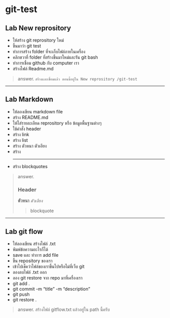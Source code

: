 # git-test

## Lab New reprository
+ ให้สร้าง git reprository ใหม่
+ ขึ้นมาว่า git test
+ ทำการสร้าง folder ที่จะเก็บไฟล์ภายในเครื่อง
+ คลิกขวาที่ folder ที่สร้างขึ้นมาใหม่และรัน git bash
+ ทำการเชื่อม github กับ computer เรา
+ สร้างไฟล์ Readme.md
> answer.
> `สร้างและเชื่อมแล้ว ตอนนี้อยู่ใน New reprository /git-test`
---

## Lab Markdown
+ ให้ลองเขียน markdown file
+ สร้าง README.md
+ ให้ใส่รายละเอียด reprository หรือ ข้อมูลพื้นฐานต่างๆ
+ ใช้คำสั่ง header
+ สร้าง link
+ สร้าง list
+ สร้าง ตัวหนา ตัวเอียง
+ สร้าง <hr>
+ สร้าง blockquotes
> answer.
> ### Header
> [This Link]:https://github.com/atofinal/git-test "<< Link"
> **ตัวหนา** _ตัวเอียง_
> > blockquote
---

## Lab git flow
+ ให้ลองเขียน สร้างไฟล์ .txt
+ พิมพ์ข้อความอะไรก็ได้
+ save และ ทำการ add file
+ ขึ้น repository ของเรา
+ เข้าไปเช็คว่าไฟล์ของเราขึ้นไปหรือไม่ที่เว็บ git 
+ ลองลบไฟล์ .txt ออก
+ ลอง git restore จาก repo มาที่เครื่องเรา
+ git add .
+ git commit -m “title” -m “description”
+ git push
+ git restore .
> answer.
> สร้างไฟล์ gitflow.txt แล้วอยู่ใน path นี้ครับ


